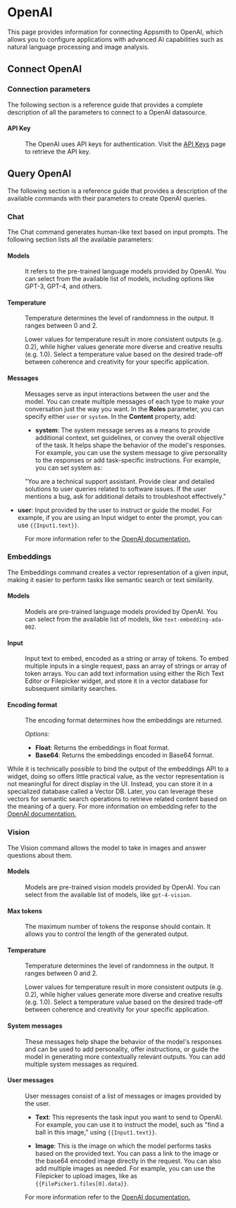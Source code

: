 # OpenAI

This page provides information for connecting Appsmith to OpenAI, which allows you to configure applications with advanced AI capabilities such as natural language processing and image analysis.


## Connect OpenAI

<ZoomImage
  src="/img/open-ai-new.png" 
  alt="OpenAI datasource."
  caption="OpenAI datasource"
/>

### Connection parameters

The following section is a reference guide that provides a complete description of all the parameters to connect to a OpenAI datasource.

#### API Key

<dd>

The OpenAI uses API keys for authentication. Visit the [API Keys](https://platform.openai.com/account/api-keys) page to retrieve the API key.

</dd>


## Query OpenAI

The following section is a reference guide that provides a description of the available commands with their parameters to create OpenAI queries.

### Chat

The Chat command generates human-like text based on input prompts. The following section lists all the available parameters:

<ZoomImage
  src="/img/open-ai-chat-new.png" 
  alt="OpenAI Chat command."
  caption="OpenAI - Chat command"
/>

#### Models

<dd>

It refers to the pre-trained language models provided by OpenAI. You can select from the available list of models, including options like GPT-3, GPT-4, and others.

</dd>


#### Temperature

<dd>

 Temperature determines the level of randomness in the output. It ranges between 0 and 2. 
 
 Lower values for temperature result in more consistent outputs (e.g. 0.2), while higher values generate more diverse and creative results (e.g. 1.0). Select a temperature value based on the desired trade-off between coherence and creativity for your specific application.


</dd>

#### Messages

<dd>

Messages serve as input interactions between the user and the model. You can create multiple messages of each type to make your conversation just the way you want. In the **Roles** parameter, you can specify either `user` or `system`. In the **Content** property, add:

* **system**: The system message serves as a means to provide additional context, set guidelines, or convey the overall objective of the task. It helps shape the behavior of the model's responses. For example, you can use the system message to give personality to the responses or add task-specific instructions. For example, you can set system as:

<dd>


 "You are a technical support assistant. Provide clear and detailed solutions to user queries related to software issues. If the user mentions a bug, ask for additional details to troubleshoot effectively."

</dd>

* **user**: Input provided by the user to instruct or guide the model. For example, if you are using an Input widget to enter the prompt, you can use `{{Input1.text}}`.

<dd>

For more information refer to the [OpenAI documentation.](https://platform.openai.com/docs/api-reference/chat/object)

</dd>

<ZoomImage
  src="/img/open-ai-chat.gif" 
  alt="OpenAI Chat command."
  caption="OpenAI - Chat command"
/>

</dd>


### Embeddings

The Embeddings command creates a vector representation of a given input, making it easier to perform tasks like semantic search or text similarity.

<ZoomImage
  src="/img/open-ai-embed.png" 
  alt="OpenAI Embeddings command."
  caption="OpenAI - Embeddings command"
/>

#### Models

<dd>

Models are pre-trained language models provided by OpenAI. You can select from the available list of models, like `text-embedding-ada-002`.

</dd>

#### Input

<dd>

Input text to embed, encoded as a string or array of tokens. To embed multiple inputs in a single request, pass an array of strings or array of token arrays. You can add text information using either the Rich Text Editor or Filepicker widget, and store it in a vector database for subsequent similarity searches.

</dd>


#### Encoding format

<dd>

The encoding format determines how the embeddings are returned.

*Options:*

* **Float**: Returns the embeddings in float format.
* **Base64**: Returns the embeddings encoded in Base64 format.

</dd>

While it is technically possible to bind the output of the embeddings API to a widget, doing so offers little practical value, as the vector representation is not meaningful for direct display in the UI. Instead, you can store it in a specialized database called a Vector DB. Later, you can leverage these vectors for semantic search operations to retrieve related content based on the meaning of a query. For more information on embedding refer to the [OpenAI documentation.](https://platform.openai.com/docs/api-reference/embeddings/object)


### Vision

The Vision command allows the model to take in images and answer questions about them.

<ZoomImage
  src="/img/OPEN-AI-VISION.png" 
  alt="OpenAI Vision command."
  caption="OpenAI - Vision command"
/>

#### Models

<dd>

Models are pre-trained vision models provided by OpenAI. You can select from the available list of models, like `gpt-4-vision`.

</dd>

#### Max tokens


<dd>

The maximum number of tokens the response should contain. It allows you to control the length of the generated output.

</dd>

#### Temperature

<dd>

 Temperature determines the level of randomness in the output. It ranges between 0 and 2. 
 
 Lower values for temperature result in more consistent outputs (e.g. 0.2), while higher values generate more diverse and creative results (e.g. 1.0). Select a temperature value based on the desired trade-off between coherence and creativity for your specific application.


</dd>


#### System messages

<dd>

These messages help shape the behavior of the model's responses and can be used to add personality, offer instructions, or guide the model in generating more contextually relevant outputs. You can add multiple system messages as required.


</dd>

#### User messages

<dd>

User messages consist of a list of messages or images provided by the user. 

* **Text**: This represents the task input you want to send to OpenAI. For example, you can use it to instruct the model, such as "find a ball in this image," using `{{Input1.text}}`.

* **Image**: This is the image on which the model performs tasks based on the provided text. You can pass a link to the image or the base64 encoded image directly in the request. You can also add multiple images as needed. For example, you can use the Filepicker to upload images, like as `{{FilePicker1.files[0].data}}`.

For more information refer to the [OpenAI documentation.](https://platform.openai.com/docs/api-reference/chat/object)

</dd>

<ZoomImage
  src="/img/openai-vision-eg.gif" 
  alt="OpenAI Vision command."
  caption="OpenAI - Vision command"
/>


